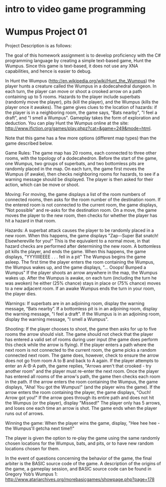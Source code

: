 # intro to video game programming
# Wumpus Project 01

Project Description is as follows:


The goal of this homework assignment is to develop proficiency with the C# programming language by creating a simple text-based game, Hunt the Wumpus. Since this game is text-based, it does not use any XNA capabilities, and hence is easier to debug.


In Hunt the Wumpus (http://en.wikipedia.org/wiki/Hunt_the_Wumpus) the player hunts a creature called the Wumpus in a dodecahedral dungeon. In each turn, the player can move or shoot a crooked arrow on a path containing up to 5 rooms. Hazards to the player include superbats (randomly move the player), pits (kill the player), and the Wumpus (kills the player once it awakes). The game gives clues to the location of hazards: if the player is in a neighboring room, the game says, "Bats nearby", "I feel a draft", and "I smell a Wumpus". Gameplay takes the form of exploration and deduction. You can play Hunt the Wumpus online at the site:
http://www.ifiction.org/games/play.phpz?cat=&game=249&mode=html. 


Note that this game has a few more options (different map types) than the game described below.

Game Rules:
The game map has 20 rooms, each connected to three other rooms, with the topology of a dodecahedron.
Before the start of the game, one Wumpus, two groups of superbats, and two bottomless pits are randomly placed in the map.
On each turn, the game first moves the Wumpus (if awake), then checks neighboring rooms for hazards, to see if a warning message should be displayed. The player is then asked for their action, which can be move or shoot.

Moving:
For moving, the game displays a list of the room numbers of connected rooms, then asks for the room number of the destination room. If the entered room is not connected to the current room, the game displays, "Not possible" and re-asks for the destination room.
On a move, the game moves the player to the new room, then checks for whether the player has hit a hazard in that room. 

Hazards:
A superbat attack causes the player to be randomly placed in a new room. When this happens, the game displays "Zap--Super Bat snatch! Elsewhereville for you!" This is the equivalent to a normal move, in that hazard checks are performed after determining the new room.
A bottomless pit kills the player, and ends the game. When this happens, the game displays, "YYYIIIIEEEE . . . fell in a pit"
The Wumpus begins the game asleep. The first time the player enters the room containing the Wumpus, the Wumpus wakes up, and the game displays, "... Ooops! Bumped a Wumpus" If the player shoots an arrow anywhere in the map, the Wumpus wakes up. After the Wumpus is awake, on each turn (including the turn he was awoken) he either (25% chance) stays in place or (75% chance) moves to a new adjacent room. If an awake Wumpus ends the turn in your room, the player dies.

Warnings:
If superbats are in an adjoining room, display the warning message, “Bats nearby”.
If a bottomless pit is in an adjoining room, display the warning message, "I feel a draft".
If the Wumpus is in an adjoining room, display the warning message, "I smell a Wumpus".

Shooting:
If the player chooses to shoot, the game then asks for up to five rooms the arrow should visit. The game should not check that the player has entered a valid set of rooms during user input (the game does perform this check while the arrow is flying). If the player enters a path where the next room is not connected to the current room, the game picks a random connected next room. The game does, however, check to ensure the arrow does not go from room A to B and back to A again. If the player attempts to enter an A-B-A path, the game replies, "Arrows aren't that crooked - try another room" and the player must re-enter the next room.
Once the player has entered all rooms of the arrow's path, the game then checks each room in the path. If the arrow enters the room containing the Wumpus, the game displays, "Aha! You got the Wumpus!" (and the player wins the game). If the arrow enters the room containing the player, the game displays, "Ouch! Arrow got you!" If the arrow goes through its entire path and does not hit the Wumpus (or the player), display "Missed!"
The player only has 5 arrows, and loses one each time an arrow is shot. The game ends when the player runs out of arrows.

Winning the game:
When the player wins the game, display, "Hee hee hee - the Wumpus'll getcha next time!!"

The player is given the option to re-play the game using the same randomly chosen locations for the Wumpus, bats, and pits, or to have new random locations chosen for them.

In the event of questions concerning the behavior of the game, the final arbiter is the BASIC source code of the game. A description of the origins of the game, a gameplay session, and BASIC source code can be found in Gregory Yob’s Wumpus 1: 
http://www.atariarchives.org/morebasicgames/showpage.php?page=178
